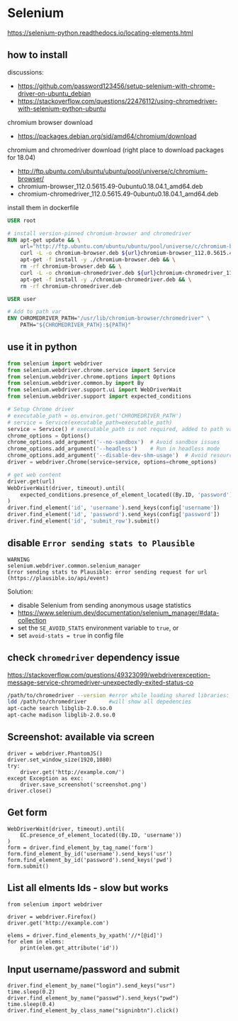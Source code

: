 # Selenium

https://selenium-python.readthedocs.io/locating-elements.html

## how to install
discussions:
- https://github.com/password123456/setup-selenium-with-chrome-driver-on-ubuntu_debian
- https://stackoverflow.com/questions/22476112/using-chromedriver-with-selenium-python-ubuntu

chromium browser download
- https://packages.debian.org/sid/amd64/chromium/download

chromium and chromedriver download (right place to download packages for 18.04)
- http://ftp.ubuntu.com/ubuntu/ubuntu/pool/universe/c/chromium-browser/
- chromium-browser_112.0.5615.49-0ubuntu0.18.04.1_amd64.deb
- chromium-chromedriver_112.0.5615.49-0ubuntu0.18.04.1_amd64.deb

install them in dockerfile
```dockerfile
USER root

# install version-pinned chromium-browser and chromedriver
RUN apt-get update && \
    url="http://ftp.ubuntu.com/ubuntu/ubuntu/pool/universe/c/chromium-browser/" && \
    curl -L -o chromium-browser.deb ${url}chromium-browser_112.0.5615.49-0ubuntu0.18.04.1_amd64.deb && \
    apt-get -f install -y ./chromium-browser.deb && \
    rm -rf chromium-browser.deb && \
    curl -L -o chromium-chromedriver.deb ${url}chromium-chromedriver_112.0.5615.49-0ubuntu0.18.04.1_amd64.deb && \
    apt-get -f install -y ./chromium-chromedriver.deb && \
    rm -rf chromium-chromedriver.deb

USER user

# Add to path var
ENV CHROMEDRIVER_PATH="/usr/lib/chromium-browser/chromedriver" \
    PATH="${CHROMEDRIVER_PATH}:${PATH}"
```

## use it in python
```py
from selenium import webdriver
from selenium.webdriver.chrome.service import Service
from selenium.webdriver.chrome.options import Options
from selenium.webdriver.common.by import By
from selenium.webdriver.support.ui import WebDriverWait
from selenium.webdriver.support import expected_conditions

# Setup Chrome driver
# executable_path = os.environ.get('CHROMEDRIVER_PATH')
# service = Service(executable_path=executable_path)
service = Service() # executable_path is not required, added to path var
chrome_options = Options()
chrome_options.add_argument('--no-sandbox')  # Avoid sandbox issues
chrome_options.add_argument('--headless')    # Run in headless mode
chrome_options.add_argument('--disable-dev-shm-usage')  # Avoid resource limits
driver = webdriver.Chrome(service=service, options=chrome_options)

# get web content
driver.get(url)
WebDriverWait(driver, timeout).until(
    expected_conditions.presence_of_element_located((By.ID, 'password'))
)
driver.find_element('id', 'username').send_keys(config['username'])
driver.find_element('id', 'password').send_keys(config['password'])
driver.find_element('id', 'submit_row').submit()
```

## disable `Error sending stats to Plausible`
```
WARNING
selenium.webdriver.common.selenium_manager
Error sending stats to Plausible: error sending request for url (https://plausible.io/api/event)
```

Solution: 
- disable Selenium from sending anonymous usage statistics
- https://www.selenium.dev/documentation/selenium_manager/#data-collection
- set the `SE_AVOID_STATS` environment variable to `true`, or
-  set `avoid-stats = true` in config file

## check `chromedriver` dependency issue
https://stackoverflow.com/questions/49323099/webdriverexception-message-service-chromedriver-unexpectedly-exited-status-co
```sh
/path/to/chromedriver --version #error while loading shared libraries: libglib-2.0.so.0: cannot open shared object file: No such file or directory
ldd /path/to/chromedriver       #will show all depedencies
apt-cache search libglib-2.0.so.0
apt-cache madison libglib-2.0.so.0
```

## Screenshot: available via screen
```
driver = webdriver.PhantomJS()
driver.set_window_size(1920,1080)
try:
    driver.get('http://example.com/')
except Exception as exc:
    driver.save_screenshot('screenshot.png')
driver.close()
```
## Get form
```
WebDriverWait(driver, timeout).until(
    EC.presence_of_element_located((By.ID, 'username'))
)
form = driver.find_element_by_tag_name('form')
form.find_element_by_id('username').send_keys('usr')
form.find_element_by_id('password').send_keys('pwd')
form.submit()
```

## List all elments Ids - slow but works
```
from selenium import webdriver

driver = webdriver.Firefox()
driver.get('http://example.com')

elems = driver.find_elements_by_xpath('//*[@id]')
for elem in elems:
    print(elem.get_attribute('id'))
```

## Input username/password and submit
```
driver.find_element_by_name("login").send_keys("usr")
time.sleep(0.2)
driver.find_element_by_name("passwd").send_keys("pwd")
time.sleep(0.4)
driver.find_element_by_class_name("signinbtn").click()
```
